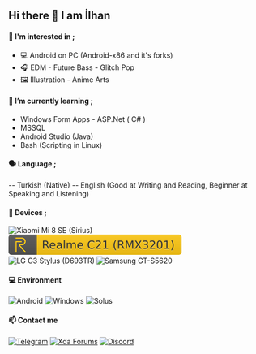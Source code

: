 ## Hi there 👋 I am İlhan
#### 💬 I'm interested in ;
- 💻 Android on PC (Android-x86 and it's forks)
- 🎧 EDM - Future Bass - Glitch Pop
- 🖼️ Illustration - Anime Arts
#### 🌱 I’m currently learning ;
- Windows Form Apps - ASP.Net ( C# )
- MSSQL
- Android Studio (Java)
- Bash (Scripting in Linux)

#### 🗣️ Language ;
-- Turkish (Native)
-- English (Good at Writing and Reading, Beginner at Speaking and Listening)
	
#### 📱 Devices ;

![Xiaomi Mi 8 SE (Sirius)](https://img.shields.io/badge/%E2%80%8E-Xiaomi%20Mi%208%20SE%20(Sirius)-orange.svg?logo=xiaomi&colorA=white)
![Realme C21 (RMX3201)](RMX3201.svg)
![LG G3 Stylus (D693TR)](https://img.shields.io/badge/%E2%80%8E-LG%20G3%20Stylus%20(D693TR)-red.svg?logo=lg)
![Samsung GT-S5620](https://img.shields.io/badge/%E2%80%8E-Samsung%20GT--S5620-blue.svg?logo=samsung)

#### 💻 Environment

![Android](https://img.shields.io/badge/%E2%80%8E-Android-green.svg?logo=android)
![Windows](https://img.shields.io/badge/%E2%80%8E-Windows-blue.svg?logo=Windows)
![Solus](https://img.shields.io/badge/%E2%80%8E-Solus-blue.svg?logo=solus)

#### 📫 Contact me
[![Telegram](https://img.shields.io/badge/%E2%80%8E-MrMiy4mo-blue.svg?&logo=telegram)](https://t.me/MrMiy4mo)
[![Xda Forums](https://img.shields.io/badge/Xda-MrMiyamo-orange.svg?&logo=xda)](https://forum.xda-developers.com/m/mrmiyamo.9545105/)
[![Discord](https://img.shields.io/badge/%E2%80%8E-MrMiy4mo-5865f2.svg?&logo=discord)](https://discordapp.com/users/767095353475334144)
